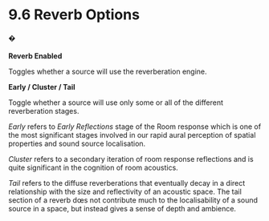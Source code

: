 # 9.6 Reverb Options

#### �

**Reverb Enabled**

Toggles whether a source will use the reverberation engine.

**Early / Cluster / Tail**

Toggle whether a source will use only some or all of the different reverberation
stages.

_Early_ refers to _Early Reflections_ stage of the Room response which is one of the
most significant stages involved in our rapid aural perception of spatial properties
and sound source localisation.

_Cluster_ refers to a secondary iteration of room response
reflections and is quite significant in the cognition of room acoustics.

_Tail_ refers to the diffuse reverberations that eventually decay in a direct relationship
with the size and reflectivity of an acoustic space. The tail section of a reverb dœs
not contribute much to the localisability of a sound source in a space, but instead
gives a sense of depth and ambience.

